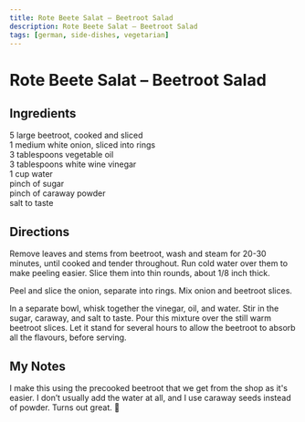 ```yaml
---
title: Rote Beete Salat – Beetroot Salad
description: Rote Beete Salat – Beetroot Salad
tags: [german, side-dishes, vegetarian]
---
```


# Rote Beete Salat – Beetroot Salad

## Ingredients
5 large beetroot, cooked and sliced  
1 medium white onion, sliced into rings  
3 tablespoons vegetable oil  
3 tablespoons white wine vinegar  
1 cup water  
pinch of sugar  
pinch of caraway powder  
salt to taste

## Directions
Remove leaves and stems from beetroot, wash and steam for 20-30 minutes, until cooked and tender throughout. Run cold water over them to make peeling easier. Slice them into thin rounds, about 1/8 inch thick.

Peel and slice the onion, separate into rings. Mix onion and beetroot slices.

In a separate bowl, whisk together the vinegar, oil, and water. Stir in the sugar, caraway, and salt to taste. Pour this mixture over the still warm beetroot slices. Let it stand for several hours to allow the beetroot to absorb all the flavours, before serving.

## My Notes
I make this using the precooked beetroot that we get from the shop as it's easier. I don’t usually add the water at all, and I use caraway seeds instead of powder. Turns out great. 🙂